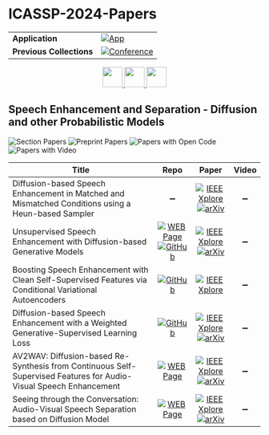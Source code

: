 # ICASSP-2024-Papers

<table>
    <tr>
        <td><strong>Application</strong></td>
        <td>
            <a href="https://huggingface.co/spaces/DmitryRyumin/NewEraAI-Papers" style="float:left;">
                <img src="https://img.shields.io/badge/🤗-NewEraAI--Papers-FFD21F.svg" alt="App" />
            </a>
        </td>
    </tr>
    <tr>
        <td><strong>Previous Collections</strong></td>
        <td>
            <a href="https://github.com/DmitryRyumin/ICASSP-2023-24-Papers/blob/main/README_2023.md">
                <img src="http://img.shields.io/badge/ICASSP-2023-0073AE.svg" alt="Conference">
            </a>
        </td>
    </tr>
</table>

<div align="center">
    <a href="https://github.com/DmitryRyumin/ICASSP-2023-24-Papers/blob/main/sections/2024/main/MLSP.md">
        <img src="https://cdn.jsdelivr.net/gh/DmitryRyumin/NewEraAI-Papers@main/images/left.svg" width="40" alt="" />
    </a>
    <a href="https://github.com/DmitryRyumin/ICASSP-2023-24-Papers/">
        <img src="https://cdn.jsdelivr.net/gh/DmitryRyumin/NewEraAI-Papers@main/images/home.svg" width="40" alt="" />
    </a>
    <a href="https://github.com/DmitryRyumin/ICASSP-2023-24-Papers/blob/main/sections/2024/main/ASPS.md">
        <img src="https://cdn.jsdelivr.net/gh/DmitryRyumin/NewEraAI-Papers@main/images/right.svg" width="40" alt="" />
    </a>
</div>

## Speech Enhancement and Separation - Diffusion and other Probabilistic Models

![Section Papers](https://img.shields.io/badge/Section%20Papers-6-42BA16) ![Preprint Papers](https://img.shields.io/badge/Preprint%20Papers-5-b31b1b) ![Papers with Open Code](https://img.shields.io/badge/Papers%20with%20Open%20Code-3-1D7FBF) ![Papers with Video](https://img.shields.io/badge/Papers%20with%20Video-0-FF0000)

| **Title** | **Repo** | **Paper** | **Video** |
|-----------|:--------:|:---------:|:---------:|
| Diffusion-based Speech Enhancement in Matched and Mismatched Conditions using a Heun-based Sampler | :heavy_minus_sign: | [![IEEE Xplore](https://img.shields.io/badge/IEEE-10446610-E4A42C.svg)](https://ieeexplore.ieee.org/document/10446610) <br /> [![arXiv](https://img.shields.io/badge/arXiv-2312.02683-b31b1b.svg)](https://arxiv.org/abs/2312.02683) | :heavy_minus_sign: |
| Unsupervised Speech Enhancement with Diffusion-based Generative Models | [![WEB Page](https://img.shields.io/badge/WEB-Page-159957.svg)](https://team.inria.fr/multispeech/demos/udiffse/) <br /> [![GitHub](https://img.shields.io/github/stars/joanne-b-nortier/UDiffSE?style=flat)](https://github.com/joanne-b-nortier/UDiffSE) | [![IEEE Xplore](https://img.shields.io/badge/IEEE-10447736-E4A42C.svg)](https://ieeexplore.ieee.org/document/10447736) <br /> [![arXiv](https://img.shields.io/badge/arXiv-2309.10450-b31b1b.svg)](https://arxiv.org/abs/2309.10450) | :heavy_minus_sign: |
| Boosting Speech Enhancement with Clean Self-Supervised Features via Conditional Variational Autoencoders | [![GitHub](https://img.shields.io/github/stars/YoonhyungLee94/SSFCVAE?style=flat)](https://github.com/YoonhyungLee94/SSFCVAE) | [![IEEE Xplore](https://img.shields.io/badge/IEEE-10447220-E4A42C.svg)](https://ieeexplore.ieee.org/document/10447220) | :heavy_minus_sign: |
| Diffusion-based Speech Enhancement with a Weighted Generative-Supervised Learning Loss | [![GitHub](https://img.shields.io/github/stars/jeaneudesAyilo/weighted_generative_supervised_DiffSE?style=flat)](https://github.com/jeaneudesAyilo/weighted_generative_supervised_DiffSE) | [![IEEE Xplore](https://img.shields.io/badge/IEEE-10446805-E4A42C.svg)](https://ieeexplore.ieee.org/document/10446805) <br /> [![arXiv](https://img.shields.io/badge/arXiv-2309.10457-b31b1b.svg)](https://arxiv.org/abs/2309.10457) | :heavy_minus_sign: |
| AV2WAV: Diffusion-based Re-Synthesis from Continuous Self-Supervised Features for Audio-Visual Speech Enhancement | [![WEB Page](https://img.shields.io/badge/WEB-Page-159957.svg)](https://home.ttic.edu/~jcchou/demo/avse/avse_demo.html) | [![IEEE Xplore](https://img.shields.io/badge/IEEE-10446625-E4A42C.svg)](https://ieeexplore.ieee.org/document/10446625) <br /> [![arXiv](https://img.shields.io/badge/arXiv-2309.08030-b31b1b.svg)](https://arxiv.org/abs/2309.08030) | :heavy_minus_sign: |
| Seeing through the Conversation: Audio-Visual Speech Separation based on Diffusion Model | [![WEB Page](https://img.shields.io/badge/WEB-Page-159957.svg)](https://mm.kaist.ac.kr/projects/avdiffuss/) | [![IEEE Xplore](https://img.shields.io/badge/IEEE-10447679-E4A42C.svg)](https://ieeexplore.ieee.org/document/10447679) <br /> [![arXiv](https://img.shields.io/badge/arXiv-2310.19581-b31b1b.svg)](https://arxiv.org/abs/2310.19581) | :heavy_minus_sign: |
